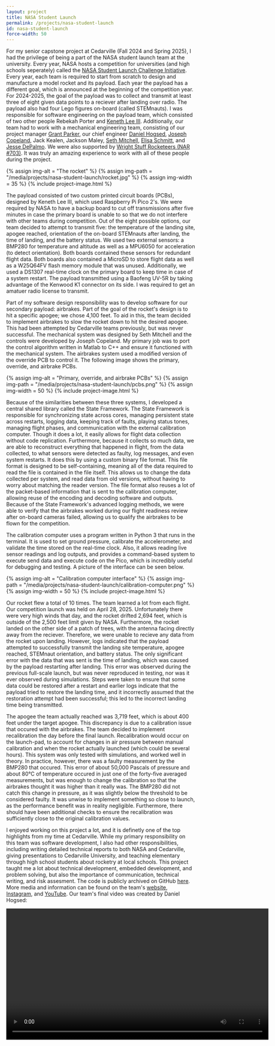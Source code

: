 ```yaml
---
layout: project
title: NASA Student Launch
permalink: /projects/nasa-student-launch
id: nasa-student-launch
force-width: 50
---
```


For my senior capstone project at Cedarville (Fall 2024 and Spring 2025), I had the privilege of being a part of the NASA student launch team at the university. Every year, NASA hosts a competition for universities (and high schools seperately) called the [NASA Student Launch Challenge Initiative](https://www.nasa.gov/learning-resources/nasa-student-launch/). Every year, each team is required to start from scratch to design and manufacture a model rocket and its payload. Each year the payload has a different goal, which is announced at the beginning of the competition year. For 2024-2025, the goal of the payload was to collect and transmit at least three of eight given data points to a reciever after landing over radio. The payload also had four Lego figures on-board (called STEMnauts). I was responsible for software engineering on the payload team, which consisted of two other people Rebekah Porter and [Keneth Lee III](https://www.linkedin.com/in/kenneth-lee-iii/). Additionally, our team had to work with a mechanical engineering team, consisting of our project manager [Grant Parker](https://www.linkedin.com/in/grant--parker--/), our chief engineer [Daniel Hogsed](https://www.linkedin.com/in/daniel-hogsed/), [Joseph Copeland](https://www.linkedin.com/in/joseph-h-cop/), Jack Kealen, Jackson Maley, [Seth Mitchell](https://www.linkedin.com/in/seth-kristopher-mitchell/), [Elisa Schmitt](https://www.linkedin.com/in/elisaschmitt-/), and [Jesse DePalmo](https://www.linkedin.com/in/jesse-depalmo-734955252/). We were also supported by [Wright Stuff Rocketeers (NAR #703)](https://sections.nar.org/703/). It was truly an amazing experience to work with all of these people during the project.

{% assign img-alt = "The rocket" %}
{% assign img-path = "/media/projects/nasa-student-launch/rocket.jpg" %}
{% assign img-width = 35 %}
{% include project-image.html %}

The payload consisted of two custom printed circuit boards (PCBs), designed by Keneth Lee III, which used Raspberry Pi Pico 2's. We were required by NASA to have a backup board to cut off transmissions after five minutes in case the primary board is unable to so that we do not interfere with other teams during competition. Out of the eight possible options, our team decided to attempt to transmit five: the temperature of the landing site, apogee reached, orientation of the on-board STEMnauts after landing, the time of landing, and the battery status. We used two external sensors: a BMP280 for temperature and altitude as well as a MPU6050 for acceleration (to detect orientation). Both boards contained these sensors for redundant flight data. Both boards also contained a MicroSD to store flight data as well as a W25Q64FV flash memory module that was unused. Additionally, we used a DS1307 real-time clock on the primary board to keep time in case of a system restart. The payload transmitted using a Baofeng UV-5R by taking advantage of the Kenwood K1 connector on its side. I was required to get an amatuer radio license to transmit.

Part of my software design responsibility was to develop software for our secondary payload: airbrakes. Part of the goal of the rocket's design is to hit a specific apogee; we chose 4,100 feet. To aid in this, the team decided to implement airbrakes to slow the rocket down to hit the desired apogee. This had been attempted by Cedarville teams previously, but was never successful. The mechanical system was designed by Seth Mitchell and the controls were developed by Joseph Copeland. My primary job was to port the control algorithm written in Matlab to C++ and ensure it functioned with the mechanical system. The airbrakes system used a modified version of the override PCB to control it. The following image shows the primary, override, and airbrake PCBs.

{% assign img-alt = "Primary, override, and airbrake PCBs" %}
{% assign img-path = "/media/projects/nasa-student-launch/pcbs.png" %}
{% assign img-width = 50 %}
{% include project-image.html %}

Because of the similarities between these three systems, I developed a central shared library called the State Framework. The State Framework is responsible for synchronizing state across cores, managing persistent state across restarts, logging data, keeping track of faults, playing status tones, managing flight phases, and communication with the external calibration computer. Though it does a lot, it easily allows for flight data collection without code replication. Furthermore, because it collects so much data, we are able to reconstruct everything that happened in flight, from the data collected, to what sensors were detected as faulty, log messages, and even system restarts. It does this by using a custom binary file format. This file format is designed to be self-containing, meaning all of the data required to read the file is contained in the file itself. This allows us to change the data collected per system, and read data from old versions, without having to worry about matching the reader version. The file format also reuses a lot of the packet-based information that is sent to the calibration computer, allowing reuse of the encoding and decoding software and outputs. Because of the State Framework's advanced logging methods, we were able to verify that the airbrakes worked during our flight readiness review after on-board cameras failed, allowing us to qualify the airbrakes to be flown for the competition.

The calibration computer uses a program written in Python 3 that runs in the terminal. It is used to set ground pressure, calibrate the accelerometer, and validate the time stored on the real-time clock. Also, it allows reading live sensor readings and log outputs, and provides a command-based system to execute send data and execute code on the Pico, which is incredibly useful for debugging and testing. A picture of the interface can be seen below.

{% assign img-alt = "Calibration computer interface" %}
{% assign img-path = "/media/projects/nasa-student-launch/calibration-computer.png" %}
{% assign img-width = 50 %}
{% include project-image.html %}

Our rocket flew a total of 10 times. The team learned a lot from each flight. Our competition launch was held on April 28, 2025. Unfortunately there were very high winds that day, and the rocket drifted 2,694 feet, which is outside of the 2,500 feet limit given by NASA. Furthermore, the rocket landed on the other side of a patch of trees, with the antenna facing directly away from the reciever. Therefore, we were unable to recieve any data from the rocket upon landing. However, logs indicated that the payload attempted to successfully transmit the landing site temperature, apogee reached, STEMnaut orientation, and battery status. The only significant error with the data that was sent is the time of landing, which was caused by the payload restarting after landing. This error was observed during the previous full-scale launch, but was never reproduced in testing, nor was it ever observed during simulations. Steps were taken to ensure that some data could be restored after a restart and earlier logs indicate that the payload tried to restore the landing time, and it incorrectly assumed that the restoration attempt had been successful; this led to the incorrect landing time being transmitted.

The apogee the team actually reached was 3,719 feet, which is about 400 feet under the target apogee. This discrepancy is due to a calibration issue that occured with the airbrakes. The team decided to implement recalibration the day before the final launch. Recalibration would occur on the launch-pad, to account for changes in air pressure between manual calibration and when the rocket actually launched (which could be several hours). This system was only tested with simulations, and worked well in theory. In practice, however, there was a faulty measurement by the BMP280 that occured. This error of about 50,000 Pascals of pressure and about 80°C of temperature occured in just one of the forty-five averaged measurements, but was enough to change the calibration so that the airbrakes thought it was higher than it really was. The BMP280 did not catch this change in pressure, as it was slightly below the threshold to be considered faulty. It was unwise to implement something so close to launch, as the performance benefit was in reality negligible. Furthermore, there should have been additional checks to ensure the recalibration was sufficiently close to the original calibration values.

I enjoyed working on this project a lot, and it is definetly one of the top highlights from my time at Cedarville. While my primary responsibility on this team was software development, I also had other responsibilities, including writing detailed technical reports to both NASA and Cedarville, giving presentations to Cedarville University, and teaching elementary through high school students about rocketry at local schools. This project taught me a lot about technical development, embedded development, and problem solving, but also the importance of communication, technical writing, and risk assesment. The code is publicly archived on GitHub [here](https://github.com/ArkinSolomon/project-elijah). More media and information can be found on the team's [website](https://cedarville-universitys-student-launch.webflow.io/), [Instagram](https://www.instagram.com/custudentlaunch/?hl=en), and [YouTube](https://www.youtube.com/@custudentlaunch). Our team's final video was created by Daniel Hogsed:

<div class="center-horiz-flex">
  <video width="700" controls>
    <source src="/media/projects/nasa-student-launch/project-video.mp4">
  </video>
</div>
